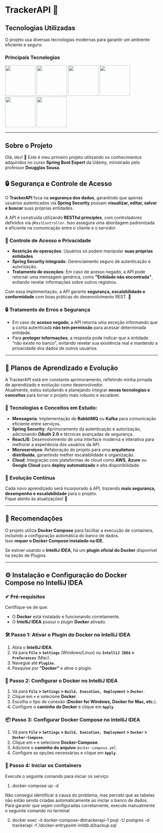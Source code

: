 # TrackerAPI 🚀

## Tecnologias Utilizadas
O projeto usa diversas tecnologias modernas para garantir um ambiente eficiente e seguro:

<div>
  <h3>Principais Tecnologias</h3>
  <img src="https://cdn.jsdelivr.net/gh/devicons/devicon@latest/icons/java/java-original-wordmark.svg" width="100" />
  <img src="https://cdn.jsdelivr.net/gh/devicons/devicon@latest/icons/git/git-plain.svg" width="100" />       
  <img src="https://cdn.jsdelivr.net/gh/devicons/devicon@latest/icons/spring/spring-original.svg" width="100" />
  <img src="https://cdn.jsdelivr.net/gh/devicons/devicon@latest/icons/docker/docker-original.svg" width="100" />
  <img src="https://cdn.jsdelivr.net/gh/devicons/devicon@latest/icons/postman/postman-original.svg" width="100" />
  <img src="https://cdn.jsdelivr.net/gh/devicons/devicon@latest/icons/postgresql/postgresql-original.svg" width="100" />
</div>

---

## Sobre o Projeto
Olá, dev! 🚀 Este é meu primeiro projeto utilizando os conhecimentos adquiridos no curso **Spring Boot Expert** da Udemy, ministrado pelo professor **Dougglas Sousa**.

## 🔒 Segurança e Controle de Acesso

O **TrackerAPI** foca na **segurança dos dados**, garantindo que apenas usuários autenticados via **Spring Security** possam **visualizar, editar, salvar e buscar** suas próprias entidades.

A API é construída utilizando **RESTful principles**, com controladores definidos via `@RestController`. Isso assegura uma abordagem padronizada e eficiente na comunicação entre o cliente e o servidor.

### 🚧 Controle de Acesso e Privacidade
- **Restrição de operações**: Usuários só podem manipular **suas próprias entidades**.
- **Spring Security integrado**: Gerenciamento seguro de autenticação e autorização.
- **Tratamento de exceções**: Em caso de acesso negado, a API pode retornar uma mensagem genérica, como **"Entidade não encontrada"**, evitando revelar informações sobre outros registros.

Com essa implementação, a API garante **segurança, escalabilidade e conformidade** com boas práticas do desenvolvimento REST. 🚀


### 🔒 Tratamento de Erros e Segurança
- Em caso de **acesso negado**, a API retorna uma exceção informando que a conta autenticada **não tem permissão** para acessar determinada entidade.
- Para **proteger informações**, a resposta pode indicar que a entidade "não existe no banco", evitando revelar sua existência real e mantendo a privacidade dos dados de outros usuários.

---

## 🎯 Planos de Aprendizado e Evolução

A TrackerAPI está em constante aprimoramento, refletindo minha jornada de aprendizado e evolução como desenvolvedor.  
Atualmente, estou estudando e planejando integrar **novas tecnologias e conceitos** para tornar o projeto mais robusto e escalável.

### 📌 Tecnologias e Conceitos em Estudo:
- **Mensageria**: Implementação de **RabbitMQ** ou **Kafka** para comunicação eficiente entre serviços.
- **Spring Security**: Aprimoramento da autenticação e autorização, adicionando **OAuth 2.0** e técnicas avançadas de segurança.
- **ReactJS**: Desenvolvimento de uma interface moderna e interativa para melhorar a experiência dos usuários da API.
- **Microserviços**: Refatoração do projeto para uma **arquitetura distribuída**, garantindo melhor escalabilidade e organização.
- **Cloud**: Integração com plataformas de cloud como **AWS**, **Azure** ou **Google Cloud** para **deploy automatizado** e alta disponibilidade.

### 🔄 Evolução Contínua
Cada novo aprendizado será incorporado à API, trazendo **mais segurança, desempenho e escalabilidade** para o projeto.  
Fique atento às atualizações! 🚀

---

## 📌 Recomendações
O projeto utiliza **Docker Compose** para facilitar a execução de containers, incluindo a configuração automática do banco de dados.  
Isso **requer o Docker Compose instalado na IDE**.

Se estiver usando o **IntelliJ IDEA**, há um **plugin oficial do Docker** disponível na seção de Plugins.

---

## ⚙ Instalação e Configuração do Docker Compose no IntelliJ IDEA

### ✔ Pré-requisitos
Certifique-se de que:
- O **Docker** está instalado e funcionando corretamente.
- O **IntelliJ IDEA** possui o plugin **Docker** ativado.

### 🛠 Passo 1: Ativar o Plugin do Docker no IntelliJ IDEA
1. Abra o **IntelliJ IDEA**.
2. Vá para **`File` > `Settings`** (Windows/Linux) ou **`IntelliJ IDEA` > `Preferences`** (Mac).
3. Navegue até **`Plugins`**.
4. Pesquise por **"Docker"** e ative o plugin.

### 🐳 Passo 2: Configurar o Docker no IntelliJ IDEA
1. Vá para **`File` > `Settings` > `Build, Execution, Deployment` > `Docker`**.
2. Clique em **`+`** e selecione **Docker**.
3. Escolha o tipo de conexão (**Docker for Windows, Docker for Mac, etc.**).
4. Configure o **caminho do Docker** e clique em **`Apply`**.

### 📦 Passo 3: Configurar Docker Compose no IntelliJ IDEA
1. Vá para **`File` > `Settings` > `Build, Execution, Deployment` > `Docker` > `Docker-Compose`**.
2. Clique em **`+`** e selecione **Docker-Compose**.
3. Adicione o **caminho do arquivo** `docker-compose.yml`.
4. Configure as opções necessárias e clique em **`Apply`**.

### 🚀 Passo 4: Iniciar os Containers
Execute o seguinte comando para iniciar os serviço

1. docker-compose up -d

Não consegui identificar a causa do problema, mas percebi que as tabelas não estão sendo criadas automaticamente ao iniciar o banco de dados.
Para garantir que sejam configuradas corretamente, execute manualmente o seguinte comando no terminal

2. docker exec -it docker-compose-dbtrackerapi-1 psql -U postgres -d trackerapi -f /docker-entrypoint-initdb.d/backup.sql

